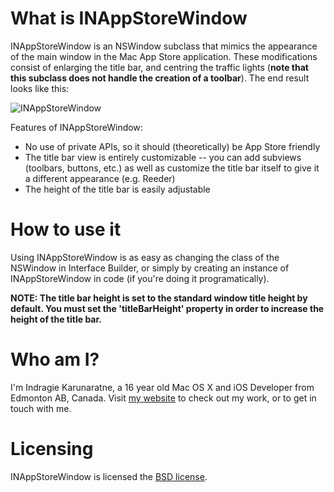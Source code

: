 What is INAppStoreWindow
====================

INAppStoreWindow is an NSWindow subclass that mimics the appearance of the main window in the Mac App Store application. These modifications consist of enlarging the title bar, and centring the traffic lights (**note that this subclass does not handle the creation of a toolbar**). The end result looks like this:

![INAppStoreWindow](http://i51.tinypic.com/15ydhjk.png)

Features of INAppStoreWindow:
- No use of private APIs, so it should (theoretically) be App Store friendly
- The title bar view is entirely customizable -- you can add subviews (toolbars, buttons, etc.) as well as customize the title bar itself to give it a different appearance (e.g. Reeder)
- The height of the title bar is easily adjustable

How to use it
====================

Using INAppStoreWindow is as easy as changing the class of the NSWindow in Interface Builder, or simply by creating an instance of INAppStoreWindow in code (if you're doing it programatically).

**NOTE: The title bar height is set to the standard window title height by default. You must set the 'titleBarHeight' property in order to increase the height of the title bar.**

Who am I?
====================

I'm Indragie Karunaratne, a 16 year old Mac OS X and iOS Developer from Edmonton AB, Canada. Visit [my website](http://indragie.com) to check out my work, or to get in touch with me.

Licensing
====================

INAppStoreWindow is licensed the [BSD license](http://www.opensource.org/licenses/bsd-license.php).